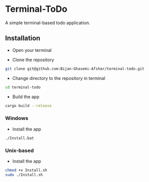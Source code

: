 # Terminal-ToDo

A simple terminal-based todo application.

## Installation

* Open your terminal

* Clone the repository
```bash
git clone git@github.com:Bijan-Ghasemi-Afshar/terminal-todo.git 
```

* Change directory to the repository in terminal
```bash
cd terminal-todo
```

* Build the app
```bash
cargo build --release
```

### Windows

* Install the app
```
./Install.bat
```

### Unix-based
* Install the app
```bash
chmod +x Install.sh
sudo ./Install.sh
```
